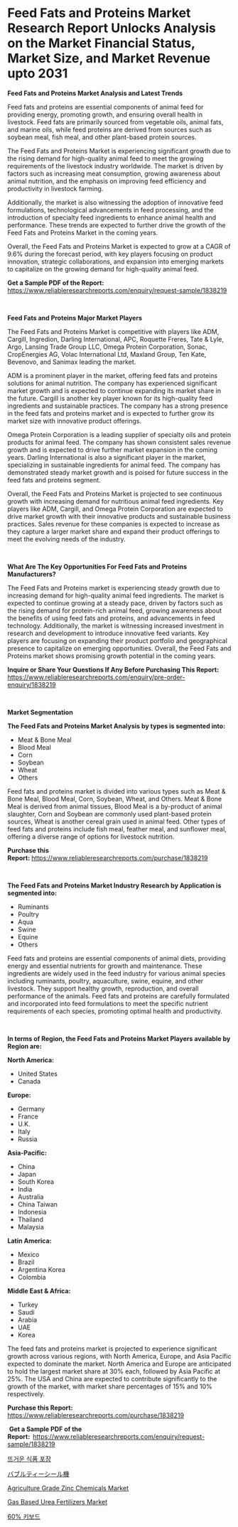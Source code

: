 <p><h1>Feed Fats and Proteins Market Research Report Unlocks Analysis on the Market Financial Status, Market Size, and Market Revenue upto 2031</h1></p><p><strong>Feed Fats and Proteins Market Analysis and Latest Trends</strong></p>
<p><p>Feed fats and proteins are essential components of animal feed for providing energy, promoting growth, and ensuring overall health in livestock. Feed fats are primarily sourced from vegetable oils, animal fats, and marine oils, while feed proteins are derived from sources such as soybean meal, fish meal, and other plant-based protein sources.</p><p>The Feed Fats and Proteins Market is experiencing significant growth due to the rising demand for high-quality animal feed to meet the growing requirements of the livestock industry worldwide. The market is driven by factors such as increasing meat consumption, growing awareness about animal nutrition, and the emphasis on improving feed efficiency and productivity in livestock farming.</p><p>Additionally, the market is also witnessing the adoption of innovative feed formulations, technological advancements in feed processing, and the introduction of specialty feed ingredients to enhance animal health and performance. These trends are expected to further drive the growth of the Feed Fats and Proteins Market in the coming years.</p><p>Overall, the Feed Fats and Proteins Market is expected to grow at a CAGR of 9.6% during the forecast period, with key players focusing on product innovation, strategic collaborations, and expansion into emerging markets to capitalize on the growing demand for high-quality animal feed.</p></p>
<p><strong>Get a Sample PDF of the Report:&nbsp;</strong> <a href="https://www.reliableresearchreports.com/enquiry/request-sample/1838219">https://www.reliableresearchreports.com/enquiry/request-sample/1838219</a></p>
<p>&nbsp;</p>
<p><strong>Feed Fats and Proteins Major Market Players</strong></p>
<p><p>The Feed Fats and Proteins Market is competitive with players like ADM, Cargill, Ingredion, Darling International, APC, Roquette Freres, Tate & Lyle, Argo, Lansing Trade Group LLC, Omega Protein Corporation, Sonac, CropEnergies AG, Volac International Ltd, Maxland Group, Ten Kate, Bevenovo, and Sanimax leading the market. </p><p>ADM is a prominent player in the market, offering feed fats and proteins solutions for animal nutrition. The company has experienced significant market growth and is expected to continue expanding its market share in the future. Cargill is another key player known for its high-quality feed ingredients and sustainable practices. The company has a strong presence in the feed fats and proteins market and is expected to further grow its market size with innovative product offerings.</p><p>Omega Protein Corporation is a leading supplier of specialty oils and protein products for animal feed. The company has shown consistent sales revenue growth and is expected to drive further market expansion in the coming years. Darling International is also a significant player in the market, specializing in sustainable ingredients for animal feed. The company has demonstrated steady market growth and is poised for future success in the feed fats and proteins segment.</p><p>Overall, the Feed Fats and Proteins Market is projected to see continuous growth with increasing demand for nutritious animal feed ingredients. Key players like ADM, Cargill, and Omega Protein Corporation are expected to drive market growth with their innovative products and sustainable business practices. Sales revenue for these companies is expected to increase as they capture a larger market share and expand their product offerings to meet the evolving needs of the industry.</p></p>
<p>&nbsp;</p>
<p><strong>What Are The Key Opportunities For Feed Fats and Proteins Manufacturers?</strong></p>
<p><p>The Feed Fats and Proteins market is experiencing steady growth due to increasing demand for high-quality animal feed ingredients. The market is expected to continue growing at a steady pace, driven by factors such as the rising demand for protein-rich animal feed, growing awareness about the benefits of using feed fats and proteins, and advancements in feed technology. Additionally, the market is witnessing increased investment in research and development to introduce innovative feed variants. Key players are focusing on expanding their product portfolio and geographical presence to capitalize on emerging opportunities. Overall, the Feed Fats and Proteins market shows promising growth potential in the coming years.</p></p>
<p><strong>Inquire or Share Your Questions If Any Before Purchasing This Report:</strong> <a href="https://www.reliableresearchreports.com/enquiry/pre-order-enquiry/1838219">https://www.reliableresearchreports.com/enquiry/pre-order-enquiry/1838219</a></p>
<p>&nbsp;</p>
<p><strong>Market Segmentation</strong></p>
<p><strong>The Feed Fats and Proteins Market Analysis by types is segmented into:</strong></p>
<p><ul><li>Meat & Bone Meal</li><li>Blood Meal</li><li>Corn</li><li>Soybean</li><li>Wheat</li><li>Others</li></ul></p>
<p><p>Feed fats and proteins market is divided into various types such as Meat & Bone Meal, Blood Meal, Corn, Soybean, Wheat, and Others. Meat & Bone Meal is derived from animal tissues, Blood Meal is a by-product of animal slaughter, Corn and Soybean are commonly used plant-based protein sources, Wheat is another cereal grain used in animal feed. Other types of feed fats and proteins include fish meal, feather meal, and sunflower meal, offering a diverse range of options for livestock nutrition.</p></p>
<p><strong>Purchase this Report:&nbsp;</strong><a href="https://www.reliableresearchreports.com/purchase/1838219">https://www.reliableresearchreports.com/purchase/1838219</a></p>
<p>&nbsp;</p>
<p><strong>The Feed Fats and Proteins Market Industry Research by Application is segmented into:</strong></p>
<p><ul><li>Ruminants</li><li>Poultry</li><li>Aqua</li><li>Swine</li><li>Equine</li><li>Others</li></ul></p>
<p><p>Feed fats and proteins are essential components of animal diets, providing energy and essential nutrients for growth and maintenance. These ingredients are widely used in the feed industry for various animal species including ruminants, poultry, aquaculture, swine, equine, and other livestock. They support healthy growth, reproduction, and overall performance of the animals. Feed fats and proteins are carefully formulated and incorporated into feed formulations to meet the specific nutrient requirements of each species, promoting optimal health and productivity.</p></p>
<p>&nbsp;</p>
<p><strong>In terms of Region, the Feed Fats and Proteins Market Players available by Region are:</strong></p>
<p>
    <p> <strong> North America: </strong>
        <ul>
            <li>United States</li>
            <li>Canada</li>
        </ul>
        </p> 
    <p> <strong> Europe: </strong>
        <ul>
            <li>Germany</li>
            <li>France</li>
            <li>U.K.</li>
            <li>Italy</li>
            <li>Russia</li>
        </ul>
        </p> 
    <p> <strong> Asia-Pacific: </strong>
        <ul>
            <li>China</li>
            <li>Japan</li>
            <li>South Korea</li>
            <li>India</li>
            <li>Australia</li>
            <li>China Taiwan</li>
            <li>Indonesia</li>
            <li>Thailand</li>
            <li>Malaysia</li>
        </ul>
        </p> 
    <p> <strong> Latin America: </strong>
        <ul>
            <li>Mexico</li>
            <li>Brazil</li>
            <li>Argentina Korea</li>
            <li>Colombia</li>
        </ul>
        </p> 
    <p> <strong> Middle East & Africa: </strong>
        <ul>
            <li>Turkey</li>
            <li>Saudi</li>
            <li>Arabia</li>
            <li>UAE</li>
            <li>Korea</li>
        </ul>
    </p>
    </p>
<p><p>The feed fats and proteins market is projected to experience significant growth across various regions, with North America, Europe, and Asia Pacific expected to dominate the market. North America and Europe are anticipated to hold the largest market share at 30% each, followed by Asia Pacific at 25%. The USA and China are expected to contribute significantly to the growth of the market, with market share percentages of 15% and 10% respectively.</p></p>
<p><strong>Purchase this Report: </strong><a href="https://www.reliableresearchreports.com/purchase/1838219">https://www.reliableresearchreports.com/purchase/1838219</a></p>
<p>&nbsp;<strong>Get a Sample PDF of the Report:&nbsp;&nbsp;</strong><a href="https://www.reliableresearchreports.com/enquiry/request-sample/1838219">https://www.reliableresearchreports.com/enquiry/request-sample/1838219</a></p>
<p><strong></strong></p>
<p><p><a href="https://medium.com/@cierrahayes645/%ED%95%AB-%ED%91%B8%EB%93%9C-%ED%8F%AC%EC%9E%A5-%EC%8B%9C%EC%9E%A5-%EA%B2%BD%EC%9F%81-%EB%B6%84%EC%84%9D-%EC%8B%9C%EC%9E%A5-%EB%8F%99%ED%96%A5-%EB%B0%8F-2031%EB%85%84%EA%B9%8C%EC%A7%80%EC%9D%98-%EC%98%88%EC%B8%A1-dbcaec071a2d">뜨거운 식품 포장</a></p><p><a href="https://medium.com/@soamybahemax/%E3%83%90%E3%83%96%E3%83%AB%E3%83%86%E3%82%A3%E3%83%BC%E3%82%B7%E3%83%BC%E3%83%AA%E3%83%B3%E3%82%B0%E6%A9%9F%E3%81%AE%E5%B8%82%E5%A0%B4%E6%B4%9E%E5%AF%9F-%E5%B8%82%E5%A0%B4%E5%8B%95%E5%90%91-%E6%88%90%E9%95%B7-2024%E5%B9%B4%E3%81%8B%E3%82%892031%E5%B9%B4%E3%81%BE%E3%81%A7%E3%81%AE%E4%BA%88%E6%B8%AC-0b8603492d1b">バブルティーシール機</a></p><p><a href="https://github.com/kufem1/Market-Research-Report-List-1/blob/main/agriculture-grade-zinc-chemicals-market.md">Agriculture Grade Zinc Chemicals Market</a></p><p><a href="https://github.com/kosella/Market-Research-Report-List-2/blob/main/gas-based-urea-fertilizers-market.md">Gas Based Urea Fertilizers Market</a></p><p><a href="https://medium.com/@cierrahayes645/60-%ED%8D%BC%EC%84%BC%ED%8A%B8-%ED%82%A4%EB%B3%B4%EB%93%9C-%EC%8B%9C%EC%9E%A5-%EC%8B%9C%EC%9E%A5-%EC%A0%90%EC%9C%A0%EC%9C%A8-%EC%8B%9C%EC%9E%A5-%EB%8F%99%ED%96%A5-%EB%B0%8F-%EB%AF%B8%EB%9E%98-%EC%84%B1%EC%9E%A5-%ED%83%90%EC%83%89-5acfec8279a8">60% 키보드</a></p></p>